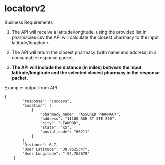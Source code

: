 # locatorv2


Business Requirements 
1. The API will receive a latitude/longitude, using the provided list in pharmacies.csv the API will calculate the closest pharmacy to the input latitude/longitude. 

2. The API will return the closest pharmacy (with name and address) in a consumable response packet. 

3. **The API will include the distance (in miles) _between_ the input latitude/longitude and the selected closest pharmacy in the response packet.**


Example: output from API
 ````
 {
         "response": "success",
         "location": [
             {
                 "pharmacy_name": "ASSURED PHARMACY",
                 "address": "11100 ASH ST STE 200",
                 "city": "LEAWOOD",
                 "state": "KS",
                 "postal_code": "66211"
             }
         ],
         "Distance": 6.7,
         "User Latitude": "38.9625347",
         "User Longitude": "-94.763679"
     }